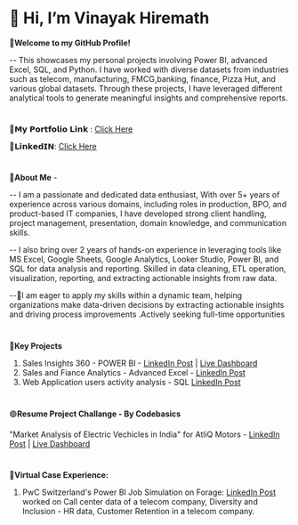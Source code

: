  # 👋 Hi, I’m Vinayak Hiremath

 
 **📌Welcome to my GitHub Profile!**
 
-- This showcases my personal projects involving Power BI, advanced Excel, SQL, and Python. I have worked with diverse datasets from industries such as telecom, manufacturing, FMCG,banking, finance, Pizza Hut, and various global datasets. Through these projects, I have leveraged different analytical tools to generate meaningful insights and comprehensive reports.
> #
🔗𝗠𝘆 𝗣𝗼𝗿𝘁𝗳𝗼𝗹𝗶𝗼 𝗟𝗶𝗻𝗸 : [Click Here](https://codebasics.io/portfolio/Vinayak-Hiremath)

🤝𝗟𝗶𝗻𝗸𝗲𝗱𝗜𝗡: [Click Here](https://www.linkedin.com/in/vinayak-hiremath-5b2a75137/)

> #
 💠**About Me** - 
 
 -- I am a passionate and dedicated data enthusiast, With over 5+ years of experience across various domains, including roles in production, BPO, and product-based IT companies, I have developed strong client handling, project management, presentation, domain knowledge, and communication skills. 
 
 -- I also bring over 2 years of hands-on experience in leveraging tools like MS Excel, Google Sheets, Google Analytics, Looker Studio, Power BI, and SQL for data analysis and reporting. Skilled in data cleaning, ETL operation, visualization, reporting, and extracting actionable insights from raw data.
 
--🌱I am eager to apply my skills within a dynamic team, helping organizations make data-driven decisions by extracting actionable insights and driving process improvements .Actively seeking full-time opportunities

> #
🔷**Key Projects**
1. Sales Insights 360 - POWER BI - [LinkedIn Post](https://www.linkedin.com/posts/vinayak-hiremath-5b2a75137_atliq-technologies-sales-insights-360-project-activity-7224738538611785730-qBgq/?utm_source=share&utm_medium=member_desktop) | 
   [Live Dashboard](https://app.powerbi.com/view?r=eyJrIjoiM2Y1MTAxZWMtY2QyMy00MDA1LTk5MmEtYzc0MTExYWMzZmQ5IiwidCI6ImM2ZTU0OWIzLTVmNDUtNDAzMi1hYWU5LWQ0MjQ0ZGM1YjJjNCJ9)
3. Sales and Fiance Analytics - Advanced Excel - [LinkedIn Post](https://www.linkedin.com/posts/vinayak-hiremath-5b2a75137_sales-and-finance-analytics-project-advanced-activity-7221068143534780416-uwi2/?utm_source=share&utm_medium=member_desktop)
4. Web Application users activity analysis - SQL [LinkedIn Post](https://www.linkedin.com/posts/vinayak-hiremath-5b2a75137_web-application-users-data-analysis-sql-activity-7222622351425724416-QRRT?utm_source=share&utm_medium=member_desktop)
> #
🟢**Resume Project Challange - By Codebasics**


"Market Analysis of Electric Vechicles in India" for AtliQ Motors - [LinkedIn Post](https://www.linkedin.com/posts/vinayak-hiremath-5b2a75137_projectchallange-powerbi-electricvehicles-activity-7229371359791919104-K-jp?utm_source=share&utm_medium=member_desktop) |
[Live Dashboard](https://app.powerbi.com/view?r=eyJrIjoiZjk1ZjNhMGQtNDU0Yi00YzlkLWFiODItM2FjZTAxNDdlZWY0IiwidCI6ImM2ZTU0OWIzLTVmNDUtNDAzMi1hYWU5LWQ0MjQ0ZGM1YjJjNCJ9)


>#


🔷**Virtual Case Experience:**
1. PwC Switzerland's Power BI Job Simulation on Forage: [LinkedIn Post](https://www.linkedin.com/posts/vinayak-hiremath-5b2a75137_power-bi-job-simulation-virtual-internship-activity-7205563034696650754-1xiQ?utm_source=share&utm_medium=member_desktop)
worked on Call center data of a telecom company, Diversity and Inclusion - HR data, Customer Retention in a telecom company.

>#


  
